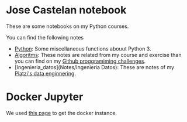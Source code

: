 Jose Castelan notebook
======================

These are some notebooks on my Python courses.

You can find the following notes
 
 - [Python](Notes/Python): Some miscellaneous functions abouut Python 3.
 - [Algoritms](Notes/Algoritms): These notes are related from my course and exercise than you can find on my [Github proggramiming challenges](https://github.com/je-castelan/Algorithms_Python).
 - [Ingenieria_datos](Notes/Ingenieria Datos): These are notes of my [Platzi's data enginnering](https://github.com/je-castelan/Apuntes-Ingenieria_Datos_Python).

# Docker Jupyter

We used [this page](https://towardsdatascience.com/jupyter-data-science-stack-docker-in-under-15-minutes-19d8f822bd45) to get the docker instance.

